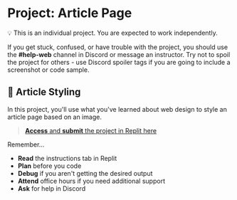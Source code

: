 # Project: Article Page

<aside>


💡 This is an individual project. You are expected to work independently.

If you get stuck, confused, or have trouble with the project, you should use the **#help-web** channel in Discord or message an instructor. Try not to spoil the project for others - use Discord spoiler tags if you are going to include a screenshot or code sample.

</aside>

## 📰 Article Styling

In this project, you'll use what you've learned about web design to style an article page based on an image.

> [**Access** and **submit** the project in Replit here](https://replit.com/team/web-foundations-july-2022/Project-Style-the-Blog-Article)

Remember...

- **Read** the instructions tab in Replit
- **Plan** before you code
- **Debug** if you aren't getting the desired output
- **Attend** office hours if you need additional support
- **Ask** for help in Discord
